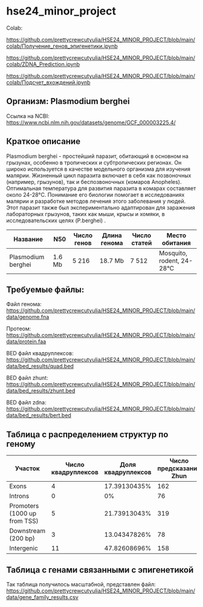# hse24_minor_project

Colab:

https://github.com/prettycrewcutyulia/HSE24_MINOR_PROJECT/blob/main/colab/Получение_генов_эпигенетики.ipynb

https://github.com/prettycrewcutyulia/HSE24_MINOR_PROJECT/blob/main/colab/ZDNA_Prediction.ipynb

https://github.com/prettycrewcutyulia/HSE24_MINOR_PROJECT/blob/main/colab/Подсчет_вхождений.ipynb

## Организм: Plasmodium berghei

Ссылка на NCBI: https://www.ncbi.nlm.nih.gov/datasets/genome/GCF_000003225.4/

## Краткое описание

Plasmodium berghei - простейший паразит, обитающий в основном на грызунах, особенно в тропических и субтропических регионах. Он широко используется в качестве модельного организма для изучения малярии. Жизненный цикл паразита включает в себя как позвоночных (например, грызунов), так и беспозвоночных (комаров Anopheles). Оптимальная температура для развития паразита в комарах составляет около 24-28°C. Понимание его биологии помогает в исследованиях малярии и разработке методов лечения этого заболевания у людей.
 Этот паразит также был экспериментально адаптирован для заражения лабораторных грызунов, таких как мыши, крысы и хомяки, в исследовательских целях (P.berghei) .


Название|N50|Число генов| Длина генома| Число статей | Место обитания
----|----|----|----|----|----
Plasmodium berghei|1.6 Mb|5 216|18.7 Mb|7 512|Mosquito, rodent, 24-28°C

## Требуемые файлы:
Файл генома: https://github.com/prettycrewcutyulia/HSE24_MINOR_PROJECT/blob/main/data/genome.fna

Протеом: https://github.com/prettycrewcutyulia/HSE24_MINOR_PROJECT/blob/main/data/protein.faa

BED файл квадруплексов: https://github.com/prettycrewcutyulia/HSE24_MINOR_PROJECT/blob/main/data/bed_results/quad.bed

BED файл zhunt: https://github.com/prettycrewcutyulia/HSE24_MINOR_PROJECT/blob/main/data/bed_results/zhunt.bed

BED файл zdna: https://github.com/prettycrewcutyulia/HSE24_MINOR_PROJECT/blob/main/data/bed_results/bert.bed

## Таблица с распределением структур по геному 
| Участок | Число квадруплексов | Доля квадруплексов | Число предсказаний Zhun | Доля предсказаний Zhun | Число предсказаний ZDNABERT | Доля предсказаний ZDNABERT |
|-----|-----|-------|---------|---------|---------|--------|
Exons| 4 | 17.39130435%| 162| 20.42875158%| 4 | 36.36363636%
Introns|0| 0%|76| 9.58385876%|1| 9.09090909%
Promoters (1000 up from TSS)|5| 21.73913043%|319|40.22698613%|3|27.27272727%
Downstream (200 bp)| 3 | 13.04347826%| 78 | 9.83606557%| 0| 0%
Intergenic| 11|47.82608696%|158| 19.92433796%| 3| 27.27272727%

## Таблица с генами связанными с эпигенетикой
Так таблица получилось масштабной, представлен файл: https://github.com/prettycrewcutyulia/HSE24_MINOR_PROJECT/blob/main/data/gene_family_results.csv